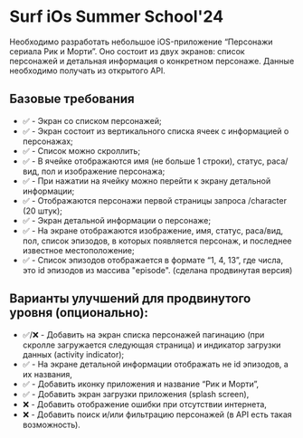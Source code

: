 # Surf iOs Summer School'24

Необходимо разработать небольшое iOS-приложение “Персонажи сериала Рик и Морти”.
Оно состоит из двух экранов: список персонажей и детальная информация о конкретном персонаже.
Данные необходимо получать из открытого API.

## Базовые требования
- ✅ - Экран со списком персонажей; 
- ✅ - Экран состоит из вертикального списка ячеек с информацией о персонажах;
- ✅ - Список можно скроллить;
- ✅ - В ячейке отображаются имя (не больше 1 строки), статус, раса/вид, пол и изображение персонажа;
- ✅ - При нажатии на ячейку можно перейти к экрану детальной информации;
- ✅ - Отображаются персонажи первой страницы запроса /character (20 штук);
- ✅ - Экран детальной информации о персонаже;
- ✅ - На экране отображаются изображение, имя, статус, раса/вид, пол, список эпизодов, в которых появляется персонаж, и последнее известное местоположение;
- ✅ - Список эпизодов отображается в формате “1, 4, 13”, где числа, это id эпизодов из массива "episode". (сделана продвинутая версия)

## Варианты улучшений для продвинутого уровня (опционально):
- ✅/❌ - Добавить на экран списка персонажей пагинацию (при скролле загружается следующая страница) и индикатор загрузки данных (activity indicator);
- ✅ - На экране детальной информации отображать не id эпизодов, а их названия,
- ✅ - Добавить иконку приложения и название “Рик и Морти”,
- ✅ - Добавить экран загрузки приложения (splash screen),
- ❌ - Добавить отображение ошибки при отсутствии интернета,
- ❌ - Добавить поиск и/или фильтрацию персонажей (в API есть такая возможность).
